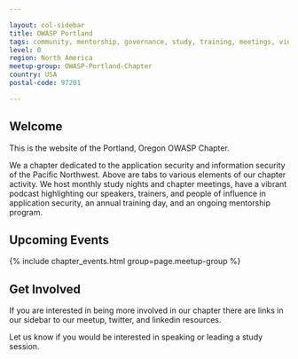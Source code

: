 ```yaml
---

layout: col-sidebar
title: OWASP Portland
tags: community, mentorship, governance, study, training, meetings, videos, podcasts, committees, sponsors
level: 0
region: North America
meetup-group: OWASP-Portland-Chapter
country: USA
postal-code: 97201

---
```


## Welcome

This is the website of the Portland, Oregon OWASP Chapter.

We a chapter dedicated to the application security and information security of the Pacific Northwest.  Above are tabs to various elements of our chapter activity.  We host monthly study nights and chapter meetings, have a vibrant podcast highlighting our speakers, trainers, and people of influence in application security, an annual training day, and an ongoing mentorship program.

## Upcoming Events
{% include chapter_events.html group=page.meetup-group %}

## Get Involved
If you are interested in being more involved in our chapter there are links in our sidebar to our meetup, twitter, and linkedin resources.

Let us know if you would be interested in speaking or leading a study session.
